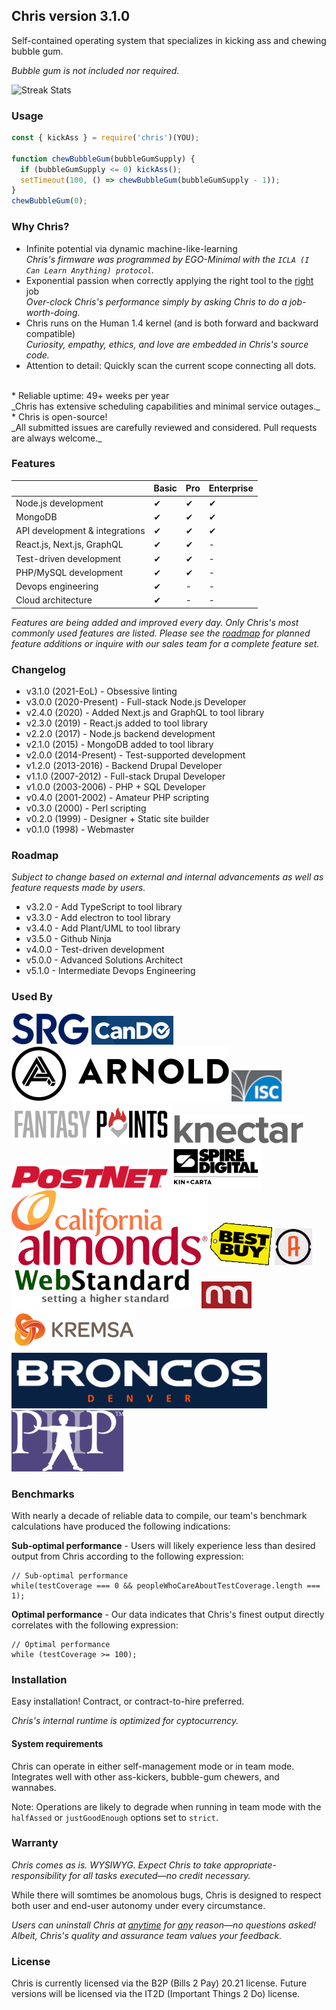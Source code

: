 ## Chris version 3.1.0

Self-contained operating system that specializes in kicking ass and chewing
bubble gum.

_Bubble gum is not included nor required._

![Streak Stats](https://github-readme-streak-stats.herokuapp.com/?user=speedytwenty)

### Usage

```js
const { kickAss } = require('chris')(YOU);

function chewBubbleGum(bubbleGumSupply) {
  if (bubbleGumSupply <= 0) kickAss();
  setTimeout(100, () => chewBubbleGum(bubbleGumSupply - 1));
}
chewBubbleGum(0);
```

### Why Chris?

* Infinite potential via dynamic machine-like-learning
<br />_Chris's firmware was programmed by EGO-Minimal with the `ICLA (I Can
Learn Anything) protocol`._
* Exponential passion when correctly applying the right tool to the <u>right</u>
job
<br />_Over-clock Chris's performance simply by asking Chris to do a
job-worth-doing._
* Chris runs on the Human 1.4 kernel (and is both forward and backward
compatible)
<br />_Curiosity, empathy, ethics, and love are embedded in Chris's
source code._
* Attention to detail: Quickly scan the current scope connecting all
dots.
<br />
* Reliable uptime: 49+ weeks per year
<br />_Chris has extensive scheduling capabilities and minimal service outages._
* Chris is open-source!
<br />_All submitted issues are carefully reviewed and considered. Pull requests
are always welcome._

### Features

|                               | Basic | Pro | Enterprise |
| ----------------------------- | ----- | --- | ---------- |
| Node.js development | ✔ | ✔ | ✔ |
| MongoDB | ✔ | ✔ | ✔ |
| API development & integrations | ✔ | ✔ | ✔ |
| React.js, Next.js, GraphQL | ✔ | ✔ | - |
| Test-driven development | ✔ | ✔ | - |
| PHP/MySQL development | ✔ | ✔ | - |
| Devops engineering | ✔ | - | - |
| Cloud architecture | ✔ | - | - |

_Features are being added and improved every day. Only Chris's most commonly
used features are listed._
_Please see the [roadmap](#roadmap) for planned feature additions or inquire
with our sales team for a complete feature set._

### Changelog

* v3.1.0 (2021-EoL) - Obsessive linting
* v3.0.0 (2020-Present) - Full-stack Node.js Developer
* v2.4.0 (2020) - Added Next.js and GraphQL to tool library
* v2.3.0 (2019) - React.js added to tool library
* v2.2.0 (2017) - Node.js backend development
* v2.1.0 (2015) - MongoDB added to tool library
* v2.0.0 (2014-Present) - Test-supported development
* v1.2.0 (2013-2016) - Backend Drupal Developer
* v1.1.0 (2007-2012) - Full-stack Drupal Developer
* v1.0.0 (2003-2006) - PHP + SQL Developer
* v0.4.0 (2001-2002) - Amateur PHP scripting
* v0.3.0 (2000) - Perl scripting
* v0.2.0 (1999) - Designer + Static site builder
* v0.1.0 (1998) - Webmaster

### Roadmap

_Subject to change based on external and internal advancements as well as
feature requests made by users._

* v3.2.0 - Add TypeScript to tool library
* v3.3.0 - Add electron to tool library
* v3.4.0 - Add Plant/UML to tool library
* v3.5.0 - Github Ninja
* v4.0.0 - Test-driven development
* v5.0.0 - Advanced Solutions Architect
* v5.1.0 - Intermediate Devops Engineering

### Used By

[![Sterling Rice Group](img/srg.png)](https://srg.com)
[![CanDo](img/cando.png)](https://cando.com)
[![Arnold Worldwide](img/arnold.svg)](https://arn.com)
[![Internet Systems Consortium](img/isc.png)](https://isc.org)
[![FantasyPoints](img/fpts.png)](https://fantasypoints.com)
[![Knectar Design](img/knectar.png)](https://knectar.com)
[![PostNet International](img/postnet.png)](https://postnet.com)
[![Spire Digital](img/spire.png)](https://spiredigital.com)
[![Almond Board of California](img/almonds.svg)](https://almonds.com)
[![BestBuy](img/bestbuy.png)](https://bestbuy.com)
[![Akavit Group](img/akavit.jpg)](https://akavit.com)
[![WebStandard](img/webstandard.png)](https://webstandard.com)
[![NewMedia!](img/newmedia.png)](https://newmedia.com)
[![Kremsa Design](img/kremsa.png)](https://kremsa.com)
[![Denver Broncos](img/broncos.png)](https://denverbroncos.com)
[![Parents Helping Parents](img/php.png)](https://php.com)

### Benchmarks

With nearly a decade of reliable data to compile, our team's benchmark
calculations have produced the following indications:

**Sub-optimal performance** - Users will likely experience less than desired
output from Chris according to the following expression:

```
// Sub-optimal performance
while(testCoverage === 0 && peopleWhoCareAboutTestCoverage.length === 1);
```

**Optimal performance** - Our data indicates that Chris's finest output
directly correlates with the following expression:

```
// Optimal performance
while (testCoverage >= 100);
```

### Installation

Easy installation! Contract, or contract-to-hire preferred.

_Chris's internal runtime is optimized for cyptocurrency._

#### System requirements

Chris can operate in either self-management mode or in team mode. Integrates
well with other ass-kickers, bubble-gum chewers, and wannabes.

Note: Operations are likely to degrade when running in team mode with the
`halfAssed` or `justGoodEnough` options set to `strict`.

### Warranty

*Chris comes as is. WYSIWYG. Expect Chris to take appropriate-responsibility for
all tasks executed—no credit necessary.*

While there will somtimes be anomolous bugs, Chris is designed to respect both
user and end-user autonomy under every circumstance.

_Users can uninstall Chris at <u>anytime</u> for <u>any</u> reason—no questions asked!
Albeit, Chris's quality and assurance team values your feedback._

### License

Chris is currently licensed via the B2P (Bills 2 Pay) 20.21 license.
Future versions will be licensed via the IT2D (Important Things 2 Do)
license.
